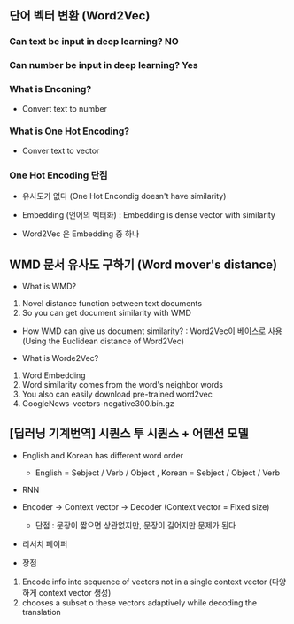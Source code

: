 ## 단어 벡터 변환 (Word2Vec)

### Can text be input in deep learning? NO
### Can number be input in deep learning? Yes

### What is Enconing? 
- Convert text to number

### What is One Hot Encoding? 
- Conver text to vector

### One Hot Encoding 단점
- 유사도가 없다 (One Hot Encondig doesn't have similarity)

- Embedding (언어의 벡터화)
: Embedding is dense vector with similarity 

- Word2Vec 은 Embedding 중 하나

## WMD 문서 유사도 구하기 (Word mover's distance)

- What is WMD?
1. Novel distance function between text documents
2. So you can get document similarity with WMD

- How WMD can give us document similarity? 
: Word2Vec이 베이스로 사용 (Using the Euclidean distance of Word2Vec)

- What is Worde2Vec?
1. Word Embedding
2. Word similarity comes from the word's neighbor words
3. You also can easily download pre-trained word2vec
4. GoogleNews-vectors-negative300.bin.gz


## [딥러닝 기계번역] 시퀀스 투 시퀀스 + 어텐션 모델

- English and Korean has different word order
  - English = Sebject / Verb / Object , Korean = Sebject / Object / Verb

- RNN

- Encoder -> Context vector -> Decoder (Context vector = Fixed size)
  - 단점 : 문장이 짧으면 상관없지만, 문장이 길어지만 문제가 된다

- 리서치 페이퍼

- 장점
1. Encode info into sequence of vectors not in a single context vector (다양하게 context vector 생성)
2. chooses a subset o these vectors adaptively while decoding the translation
